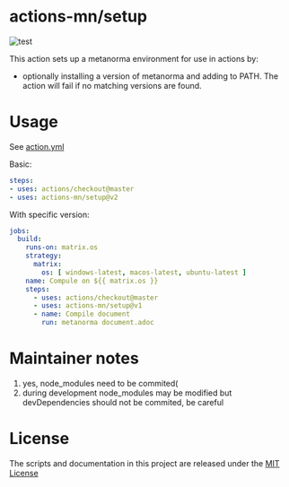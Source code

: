 # actions-mn/setup

![test](https://github.com/actions-mn/setup/workflows/test/badge.svg)

This action sets up a metanorma environment for use in actions by:

- optionally installing a version of metanorma and adding to PATH. The action will fail if no matching versions are found.

# Usage

See [action.yml](action.yml)

Basic:
```yaml
steps:
- uses: actions/checkout@master
- uses: actions-mn/setup@v2
```

With specific version:
```yaml
jobs:
  build:
    runs-on: matrix.os
    strategy:
      matrix:
        os: [ windows-latest, macos-latest, ubuntu-latest ]
    name: Compule on ${{ matrix.os }}
    steps:
      - uses: actions/checkout@master
      - uses: actions-mn/setup@v1
      - name: Compile document
        run: metanorma document.adoc
```

# Maintainer notes

1. yes, node_modules need to be commited(
2. during development node_modules may be modified but devDependencies should not be commited, be careful

# License

The scripts and documentation in this project are released under the [MIT License](LICENSE)
